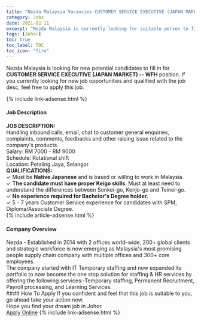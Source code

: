 ```yaml
---
title: "Nezda Malaysia Vacancies CUSTOMER SERVICE EXECUTIVE (JAPAN MARKET) -- WFH" 
category: Jobs 
date: 2021-02-11 
excerpt: "Nezda Malaysia is currently looking for suitable person to fill in the CUSTOMER SERVICE EXECUTIVE (JAPAN MARKET) -- WFH which based in Johor" 
tags: [Johor] 
toc: true 
toc_label: TOC 
toc_icon: "fire" 
--- 
```


<p>Nezda Malaysia is looking for new potential candidates to fill in for <b>CUSTOMER SERVICE EXECUTIVE (JAPAN MARKET) -- WFH</b> position. If you currently looking for new job opportunities and qualified with the job desc, feel free to apply this job.
</p>{% include link-adsense.html %} 
<div><div><h4>Job Description</h4></div><div><div><span><div><div><strong>JOB DESCRIPTION:</strong></div><div>Handling inbound calls, email, chat to customer general enquiries, complaints, comments, feedbacks and other raising issue related to the company's products.</div><div>Salary: RM 7000 - RM 9000&#160;</div><div>Schedule: Rotational shift</div><div>Location: Petaling Jaya, Selangor&#160;</div><div><strong>QUALIFICATIONS:</strong></div><div>&#10003; Must be <strong>Native Japanese</strong> and is based or willing to work in Malaysia.<br>&#10003; <strong>The candidate must have proper Keigo skills</strong>. Must at least need to understand the differences between Sonkei-go, Kenjo-go and Teinei-go.<br>&#10003; <strong>No experience required for Bachelor's Degree holder.</strong><br>&#10003; 5 - 7 years Customer Service experience for candidates with SPM, Diploma/Associate Degree.</div></div></span></div></div></div> 
{% include article-adsense.html %} 
<div><div><h4>Company Overview</h4></div><div><div><span><div><div>Nezda - Established in 2014 with 2 offices world-wide, 200+ global clients and strategic workforce is now emerging as Malaysia's most promising people supply chain company with multiple offices and 300+ core employees.</div><div><div>The company started with IT Temporary staffing and now expanded its portfolio to now become the one stop solution for staffing &amp; HR services by offering the following services:-Temporary staffing, Permanent Recruitment, Payroll processing, and Learning Services.</div></div></div></span></div></div></div> 
#### How To Apply 
If you confident and feel that this job is suitable to you, go ahead take your action now. <br/> 
Hope you find your dream job in Johor. <br/> 
<a href="https://www.jobstreet.com.my/en/job/customer-service-executive-japan-market-wfh-4480359?jobId=jobstreet-my-job-4480359&" class="btn btn--info" target="_blank" rel="nofollow noopenner">Apply Online</a> 
{% include link-adsense.html %} 